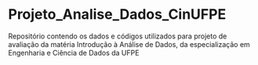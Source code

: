 # Projeto_Analise_Dados_CinUFPE
Repositório contendo os dados e códigos utilizados para projeto de avaliação da matéria Introdução à Análise de Dados, da especialização em Engenharia e Ciência de Dados da UFPE
